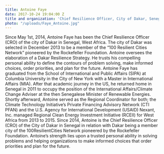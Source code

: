 ```yaml
---
title: Antoine Faye
date: 2017-10-24 19:04:00 Z
title and organization: 'Chief Resilience Officer, City of Dakar, Senegal '
photo: "/uploads/Faye_Antoine.jpg"
---
```


Since May 1st, 2014, Antoine Faye has been the Chief Resilience Officer (CRO) of the city of Dakar in Senegal, West Africa. The city of Dakar was selected in December 2013 to be a member of the “100 Resilient Cities Network” pioneered by the Rockefeller Foundation. Antoine oversees the elaboration of a Dakar Resilience Strategy. He trusts his compelling personal ability to define the contours of problem solving, make informed choices, order priorities, and plan for the future. Antoine Faye has graduated from the School of International and Public Affairs (SIPA) at Columbia University in the City of New York with a Master in International Affairs (MIA). After that academic journey in the US, he returned home in Senegal in 2011 to occupy the position of the International Affairs/Climate Change Adviser at the then Senegalese Minister of Renewable Energies. Shortly afterward, Antoine served as the Regional Coordinator for both; the Climate Technology Initiative’s Private Financing Advisory Network (CTI PFAN) and the U.S. Agency for International Development (USAID) Nexant, Inc. managed Regional Clean Energy Investment Initiative (RCEII) for West Africa from 2013 to 2015. Since 2014, Antoine is the Chief Resilience Officer (CRO) of the City of Dakar in Senegal in relation with Dakar being a member city of the 100ResilientCities Network pioneered by the Rockefeller Foundation. Antoine’s strength lies upon a trusted personal ability in solving problems and helping organizations to make informed choices that order priorities and plan for the future.